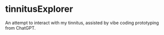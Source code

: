 # tinnitusExplorer
An attempt to interact with my tinnitus, assisted by vibe coding prototyping from ChatGPT.
